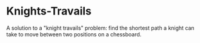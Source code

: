# Knights-Travails

A solution to a "knight travails" problem: find the shortest path a knight can take to move between two positions on a chessboard.
